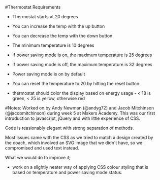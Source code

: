 #Thermostat Requirements

- Thermostat starts at 20 degrees

- You can increase the temp with the up button

- You can decrease the temp with the down button

- The minimum temperature is 10 degrees

- If power saving mode is on, the maximum temperature is 25 degrees

- If power saving mode is off, the maximum temperature is 32 degrees

- Power saving mode is on by default

- You can reset the temperature to 20 by hitting the reset button

- thermostat should color the display based on energy usage - < 18 is green, < 25 is yellow, otherwise red


#Notes:
Worked on by Andy Newman (@andyg72) and Jacob Mitchinson (@jacobmitchinson) during week 5 at Makers Academy.
This was our first introduction to javascript, jQuery and with little experience of CSS.

Code is reasionably elegant with strong separation of methods.

Most issues came with the CSS as we tried to match a design created by the coach, which involved an SVG image that we didn't have, so we compromised and used text instead.

What we would do to improve it;
  - work on a slightly neater way of applying CSS colour styling that is based on temperature and power saving mode status.

